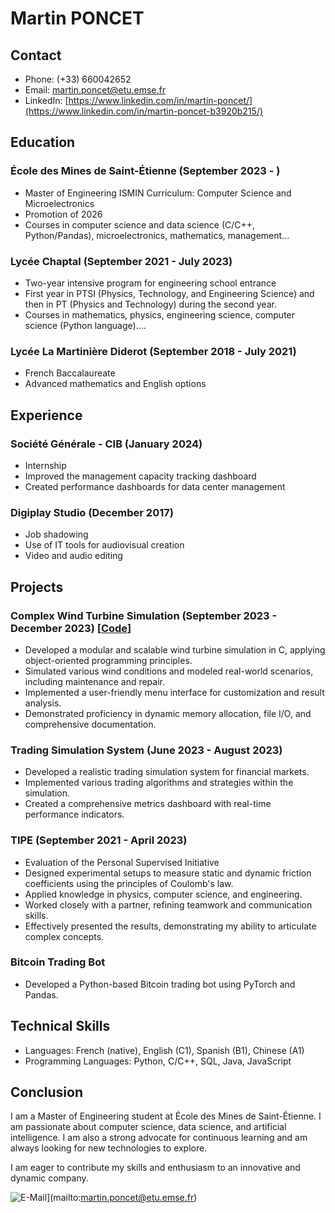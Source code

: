 # Martin PONCET

## Contact

* Phone: (+33) 660042652
* Email: martin.poncet@etu.emse.fr
* LinkedIn: [https://www.linkedin.com/in/martin-poncet/](https://www.linkedin.com/in/martin-poncet-b3920b215/)

## Education

### École des Mines de Saint-Étienne (September 2023 - )

* Master of Engineering ISMIN Curriculum: Computer Science and Microelectronics
* Promotion of 2026
* Courses in computer science and data science (C/C++, Python/Pandas), microelectronics, mathematics, management...

### Lycée Chaptal (September 2021 - July 2023)

* Two-year intensive program for engineering school entrance
* First year in PTSI (Physics, Technology, and Engineering Science) and then in PT (Physics and Technology) during the second year.
* Courses in mathematics, physics, engineering science, computer science (Python language)....

### Lycée La Martinière Diderot (September 2018 - July 2021)

* French Baccalaureate
* Advanced mathematics and English options

## Experience

### Société Générale - CIB (January 2024)

* Internship
* Improved the management capacity tracking dashboard
* Created performance dashboards for data center management

### Digiplay Studio (December 2017)

* Job shadowing
* Use of IT tools for audiovisual creation
* Video and audio editing

## Projects

### Complex Wind Turbine Simulation (September 2023 - December 2023) [[Code](https://github.com/MartinPoncet/Complex-Wind-Turbine-Simulation)]

* Developed a modular and scalable wind turbine simulation in C, applying object-oriented programming principles.
* Simulated various wind conditions and modeled real-world scenarios, including maintenance and repair.
* Implemented a user-friendly menu interface for customization and result analysis.
* Demonstrated proficiency in dynamic memory allocation, file I/O, and comprehensive documentation.

### Trading Simulation System (June 2023 - August 2023)

* Developed a realistic trading simulation system for financial markets.
* Implemented various trading algorithms and strategies within the simulation.
* Created a comprehensive metrics dashboard with real-time performance indicators.

### TIPE (September 2021 - April 2023)

* Evaluation of the Personal Supervised Initiative
* Designed experimental setups to measure static and dynamic friction coefficients using the principles of Coulomb's law.
* Applied knowledge in physics, computer science, and engineering.
* Worked closely with a partner, refining teamwork and communication skills.
* Effectively presented the results, demonstrating my ability to articulate complex concepts.

### Bitcoin Trading Bot

* Developed a Python-based Bitcoin trading bot using PyTorch and Pandas.

## Technical Skills

* Languages: French (native), English (C1), Spanish (B1), Chinese (A1)
* Programming Languages: Python, C/C++, SQL, Java, JavaScript

## Conclusion

I am a Master of Engineering student at École des Mines de Saint-Étienne. I am passionate about computer science, data science, and artificial intelligence. I am also a strong advocate for continuous learning and am always looking for new technologies to explore.

I am eager to contribute my skills and enthusiasm to an innovative and dynamic company.

![E-Mail](https://img.shields.io/badge/email-martin.poncet@etu.emse.fr-black?style=flat-square&logo=gmail&logoColor=white)](mailto:martin.poncet@etu.emse.fr)
